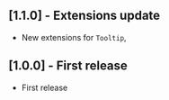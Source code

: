 ## [1.1.0] - Extensions update

* New extensions for `Tooltip`, 

## [1.0.0] - First release

* First release
